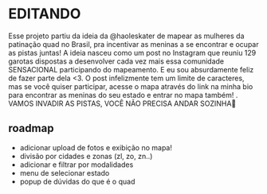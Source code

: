 # EDITANDO

Esse projeto partiu da ideia da @haoleskater de mapear as mulheres da patinação quad no Brasil, pra incentivar as meninas a se encontrar e ocupar as pistas juntas! 
A ideia nasceu como um post no Instagram que reuniu 129 garotas dispostas a desenvolver cada vez mais essa comunidade SENSACIONAL participando do mapeamento. E eu sou absurdamente feliz de fazer parte dela <3. 
O post infelizmente tem um limite de caracteres, mas se você quiser participar, acesse o mapa através do link na minha bio para encontrar as meninas do seu estado e entrar no mapa também! 
.
VAMOS INVADIR AS PISTAS, VOCÊ NÃO PRECISA ANDAR SOZINHA🤘

 ## roadmap
 - adicionar upload de fotos e exibição no mapa!
 - divisão por cidades e zonas (zl, zo, zn..)
 - adicionar e filtrar por modalidades
 - menu de selecionar estado 
 - popup de dúvidas do que é o quad
